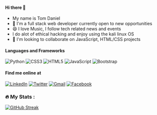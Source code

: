 <!-- <img width="100%" align="center" src="./images/wayungi.png" />
  -->
 #### Hi there 👋
 - My name is Tom Daniel
 - 🌱 I'm a full stack web developer currently open to new opportunities
 - 😄 I love Music, I follow tech related news and events
 - I do alot of ethical hacking and enjoy using the kali linux OS
 - 🤔 I'm looking to collaborate on  JavaScript, HTML/CSS projects
 
#### Languages and Frameworks

![Python](https://img.shields.io/badge/python-%23563D7C.svg?style=for-the-badge&logo=python&logoColor=white)
![CSS3](https://img.shields.io/badge/css3-%231572B6.svg?style=for-the-badge&logo=css3&logoColor=white)
![HTML5](https://img.shields.io/badge/html5-%23E34F26.svg?style=for-the-badge&logo=html5&logoColor=white)
![JavaScript](https://img.shields.io/badge/javascript-%23323330.svg?style=for-the-badge&logo=javascript&logoColor=%23F7DF1E)
![Bootstrap](https://img.shields.io/badge/bootstrap-%23563D7C.svg?style=for-the-badge&logo=bootstrap&logoColor=white)


#### Find me online at

<a href="https://www.linkedin.com/in/tom-udoh-a89046256/">![LinkedIn](https://img.shields.io/badge/linkedin-%230077B5.svg?style=for-the-badge&logo=linkedin&logoColor=white)</a>
<a href="https://twitter.com/TomUdoh1">![Twitter](https://img.shields.io/badge/Twitter-%231DA1F2.svg?style=for-the-badge&logo=Twitter&logoColor=white)</a>
<a href="mailto:tomudoh258@gmail.com.com">![Gmail](https://img.shields.io/badge/Gmail-D14836?style=for-the-badge&logo=gmail&logoColor=white)</a>
<a href="https://www.facebook.com/Tom.mey">![Facebook](https://img.shields.io/badge/Facebook-%231877F2.svg?style=for-the-badge&logo=Facebook&logoColor=white)</a>

### :fire: My Stats :

[![GitHub Streak](http://github-readme-streak-stats.herokuapp.com?user=tomdan-ai&theme=soft-green&border_radius=5.6)](https://git.io/streak-stats)
